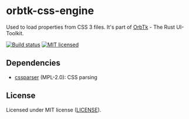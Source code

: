 # orbtk-css-engine

Used to load properties from CSS 3 files. It's part of [OrbTk](https://gitlab.redox-os.org/redox-os/orbtk) - The Rust UI-Toolkit.

[![Build status](https://gitlab.redox-os.org/redox-os/orbtk/badges/master/build.svg)](https://gitlab.redox-os.org/redox-os/orbtk/pipelines)
[![MIT licensed](https://img.shields.io/badge/license-MIT-blue.svg)](../../LICENSE)

## Dependencies

* [cssparser](https://github.com/servo/rust-cssparser) (MPL-2.0): CSS parsing

## License

Licensed under MIT license ([LICENSE](../../LICENSE)).